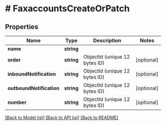 # # FaxaccountsCreateOrPatch

## Properties

Name | Type | Description | Notes
------------ | ------------- | ------------- | -------------
**name** | **string** |  |
**order** | **string** | ObjectId (unique 12 bytes ID) | [optional]
**inboundNotification** | **string** | ObjectId (unique 12 bytes ID) | [optional]
**outboundNotification** | **string** | ObjectId (unique 12 bytes ID) | [optional]
**number** | **string** | ObjectId (unique 12 bytes ID) | [optional]

[[Back to Model list]](../../README.md#models) [[Back to API list]](../../README.md#endpoints) [[Back to README]](../../README.md)
